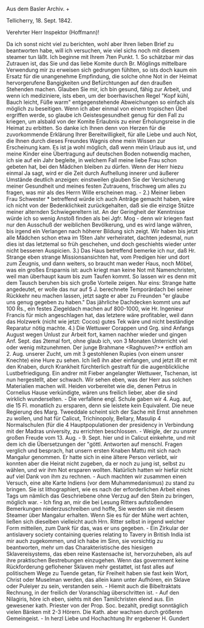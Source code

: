 Aus dem Basler Archiv. +

 Tellicherry, 18. Sept. 1842.

Verehrter Herr Inspektor (Hoffmann)!

Da ich sonst nicht viel zu berichten, wohl aber Ihren lieben Brief zu beantworten habe, will ich versuchen, wie viel sichs noch mit diesem steamer tun läßt. Ich beginne mit Ihrem 7ten Punkt. 1. So schätzbar mir das Zutrauen ist, das Sie und das liebe Komite durch Br. Möglings mittelbare Verwendung mir zu erweisen sich gedrungen fühlten, so ists doch kaum ein Ersatz für die unangenehme Empfindung, die solche ohne Not in der Heimat hervorgerufene Bangigkeiten und Befürchtungen auf den draußen Stehenden machen. Glauben Sie mir, ich bin gesund, fähig zur Arbeit, und wenn ich mediziniere, ists eben, um der boerhavischen Regel "Kopf kühl, Bauch leicht, Füße warm" entgegenstehende Abweichungen so einfach als möglich zu beseitigen. Wenn ich aber einmal von einem tropischen Übel ergriffen werde, so glaube ich Geistesgesundheit genug für den Fall zu kriegen, um alsbald von der Komite Erlaubnis zu einer Erholungsreise in die Heimat zu erbitten. So danke ich Ihnen denn von Herzen für die zuvorkommende Erklärung Ihrer Bereitwilligkeit, für alle Liebe und auch Not, die Ihnen durch dieses Freundes Wagnis ohne mein Wissen zur Erscheinung kam. Es ist ja wohl möglich, daß wenn mein Urlaub aus ist, und meine Kinder eine Übertragung auf deutschen Boden notwendig machen, ich sie auf ein Jahr begleite, in welchem Fall meine liebe Frau schon gebeten hat, bei den Mädchen bleiben zu dürfen. Wenn der Herr hiezu einmal Ja sagt, wird er die Zeit durch Aufhellung innerer und äußerer Umstände deutlich anzeigen: einstweilen glauben Sie der Versicherung meiner Gesundheit und meines festen Zutrauens, frischweg um alles zu fragen, was mir als des Herrn Wille erscheinen mag. - 2.) Meiner lieben Frau Schwester <Uranie>* betreffend würde ich auch Anträge gemacht haben, wäre ich nicht von der Bedenklichkeit zurückgehalten, daß sie die einzige Stütze meiner alternden Schwiegereltern ist. An der Geringheit der Kenntnisse würde ich so wenig Anstoß finden als bei Jgfr. Mog - denn wir kriegen fast nur den Ausschuß der weiblichen Bevölkerung, und es wird lange währen, bis irgend ein Verlangen nach höherer Bildung sich zeigt. Wir haben bis jetzt alle Mädchen schon etwa im 15ten Jahr verheiratet, dachten jedesmal, nun dies ist das letztemal so früh geschehen, und doch geschiehts wieder unter nicht besseren Auspicien. 3.) Das Haus betreffend bemerke ich nur, daß Hr. Strange eben strange Missionsansichten hat, vom Predigen hier und dort zum Zeugnis, und dann weiters, so braucht man weder Haus, noch Möbel, was ein großes Ersparnis ist: auch kriegt man keine Not mit Namenchristen, weil man überhaupt kaum bis zum Taufen kommt. So lassen wir es denn mit dem Tausch beruhen bis sich große Vorteile zeigen. Nur eins: Strange hatte angedeutet, er wolle das nur auf 5 J. berechnete Temporärdach bei seiner Rückkehr neu machen lassen, jetzt sagte er aber zu Freunden "er glaube uns genug gegeben zu haben." Das jährliche Dachdecken kommt uns auf 100 Rs., ein festes Ziegeldach machen auf 800-1000, wie Hr. Ingenieur Francis für mich angeschlagen hat, das letztere wäre profitabler, weil dann das Holzwerk (nicht wie jetzt: Cocos) gutes Tek wäre und nicht beständige Reparatur nötig machte. 4.) Die Wettuwer Corappen und Grg. sind Anfangs August wegen Unlust zur Arbeit fort, kamen nachher wieder und gingen Anf. Sept. das 2temal fort, ohne glaub ich, von 3 Monaten Unterricht viel oder wenig mitzunehmen. Der junge Brahmane <Raghuven?>* entfloh am 2. Aug. unserer Zucht, um mit 3 gestohlenen Rupies (von einem unsrer Knechte) eine Hure zu sehen. Ich ließ ihn aber einfangen, und jetzt ißt er mit den Knaben, durch Krankheit fürchterlich gestraft für die augenblickliche Lustbefriedigung. Ein andrer mit Fieber angelangter Wettuwer, Tschenan, ist nun hergestellt, aber schwach. Wir sehen eben, was der Herr aus solchen Materialien machen will. Heiden vorbereitet wie die, denen Petrus in Cornelius Hause verkündigte, wären uns freilich lieber, aber die sind wirklich wunderselten. - Die verfallene engl. Schule gaben wir 4. Aug. auf, die 15 Fl. monatlich zu ersparen, denn sie leistete kein Equivalent. Die neue Regierung des Marg. Tweeddale scheint sich der Sache mit Ernst annehmen zu wollen, und hat für Calicut, Trichinopoly, Bellary, Masulip 4 Normalschulen (für die 4 Hauptpopulationen der presidency in Verbindung mit der Madras university, zu errichten beschlossen. - Weigle, der zu unsrer großen Freude vom 13. Aug. - 9. Sept. hier und in Calicut einkehrte, und mit dem ich die Übersetzungen der "göttl. Antworten auf menschl. Fragen verglich und besprach, hat unsern ersten Knaben Mattu mit sich nach Mangalur genommen. Er hatte sich in eine ältere Person verliebt, wir konnten aber die Heirat nicht zugeben, da er noch zu jung ist, selbst zu wählen, und wir ihm Not ersparen wollten. Natürlich hatten wir hiefür nicht auf viel Dank von ihm zu rechnen. - Auch machten wir zusammen einen Versuch, eine alte Karte Indiens (vor dem Muhammedanismus) zu stand zu bringen. Sie ist lithographiert, wie es nach der erforderlichen Arbeit eines Tags um nämlich das Geschriebene ohne Verzug auf den Stein zu bringen, möglich war. - Ich fing an, mir die bei Lesung Ritters aufstoßenden Bemerkungen niederzuschreiben und hoffe, Sie werden sie mit diesem Steamer über Mangalur erhalten. Wenn Sie es für der Mühe wert achten, ließen sich dieselben vielleicht auch Hrn. Ritter selbst in irgend welcher Form mitteilen, zum Dank für das, was er uns gegeben. - Ein Zirkular der antislavery society containing queries relating to Tavery in British India ist mir auch zugekommen, und ich habe im Sinn, sie vorsichtig zu beantworten, mehr um das Charakteristische des hiesigen Sklavereisystems, das eben reine Kastensache ist, hervorzuheben, als auf ihre praktischen Bestrebungen einzugehen. Wenn das government keine Rückforderung geflohener Sklaven mehr gestattet, ist fast alles auf politischem Wege zu Tuende getan, für Freiheit haben sie fast kein Wort, Christ oder Muselman werden, das allein kann unter Aufhören, ein Sklave oder Puleiyer zu sein, verstanden sein. - Hiemit auch die Bibeltraktats Rechnung, in der freilich der Voranschlag überschritten ist. - Auf den Nilagiris, höre ich eben, siehts mit den Tamilchristen elend aus. Ein gewesener kath. Priester von der Prop. Soc. bezahlt, predigt sonntäglich vielen Bänken mit 2-3 Hörern. Die Kath. aber wachsen durch größeren Gemeingeist. -
 In herzl Liebe und Hochachtung Ihr ergebener
 H. Gundert
